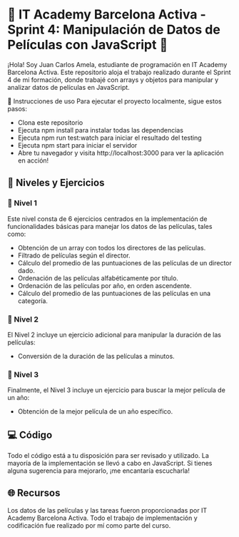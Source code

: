 # 🚀 IT Academy Barcelona Activa - Sprint 4: Manipulación de Datos de Películas con JavaScript 🚀

¡Hola! Soy Juan Carlos Amela, estudiante de programación en IT Academy Barcelona Activa. Este repositorio aloja el trabajo realizado durante el Sprint 4 de mi formación, donde trabajé con arrays y objetos para manipular y analizar datos de películas en JavaScript.

🚦 Instrucciones de uso
Para ejecutar el proyecto localmente, sigue estos pasos:

- Clona este repositorio
- Ejecuta npm install para instalar todas las dependencias
- Ejecuta npm run test:watch para iniciar el resultado del testing
- Ejecuta npm start para iniciar el servidor
- Abre tu navegador y visita http://localhost:3000 para ver la aplicación en acción!

## 🎯 Niveles y Ejercicios

### 📘 Nivel 1
Este nivel consta de 6 ejercicios centrados en la implementación de funcionalidades básicas para manejar los datos de las películas, tales como:

- Obtención de un array con todos los directores de las películas.
- Filtrado de películas según el director.
- Cálculo del promedio de las puntuaciones de las películas de un director dado.
- Ordenación de las películas alfabéticamente por título.
- Ordenación de las películas por año, en orden ascendente.
- Cálculo del promedio de las puntuaciones de las películas en una categoría.

### 📗 Nivel 2
El Nivel 2 incluye un ejercicio adicional para manipular la duración de las películas:

- Conversión de la duración de las películas a minutos.

### 📕 Nivel 3
Finalmente, el Nivel 3 incluye un ejercicio para buscar la mejor película de un año:

- Obtención de la mejor película de un año específico.

## 💻 Código
Todo el código está a tu disposición para ser revisado y utilizado. La mayoría de la implementación se llevó a cabo en JavaScript. Si tienes alguna sugerencia para mejorarlo, ¡me encantaría escucharla!

## 🌐 Recursos
Los datos de las películas y las tareas fueron proporcionadas por IT Academy Barcelona Activa. Todo el trabajo de implementación y codificación fue realizado por mí como parte del curso.
